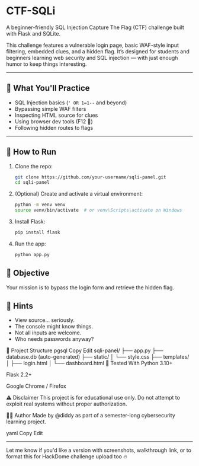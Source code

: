 # CTF-SQLi

A beginner-friendly SQL Injection Capture The Flag (CTF) challenge built with Flask and SQLite.

This challenge features a vulnerable login page, basic WAF-style input filtering, embedded clues, and a hidden flag. It’s designed for students and beginners learning web security and SQL injection — with just enough humor to keep things interesting.

---

## 🧠 What You'll Practice

- SQL Injection basics (`' OR 1=1--` and beyond)
- Bypassing simple WAF filters
- Inspecting HTML source for clues
- Using browser dev tools (F12 👀)
- Following hidden routes to flags

---

## 🚀 How to Run

1. Clone the repo:

   ```bash
   git clone https://github.com/your-username/sqli-panel.git
   cd sqli-panel

2. (Optional) Create and activate a virtual environment:

    ```bash
   python -m venv venv
   source venv/bin/activate  # or venv\Scripts\activate on Windows

3. Install Flask:

    ```bash
    pip install flask

4. Run the app:

    ```bash
    python app.py

## 🎯 Objective
Your mission is to bypass the login form and retrieve the hidden flag.

## 💬 Hints

- View source… seriously.
- The console might know things.
- Not all inputs are welcome.
- Who needs passwords anyway?

📁 Project Structure
pgsql
Copy
Edit
sqli-panel/
├── app.py
├── database.db (auto-generated)
├── static/
│   └── style.css
├── templates/
│   ├── login.html
│   └── dashboard.html
🧪 Tested With
Python 3.10+

Flask 2.2+

Google Chrome / Firefox

⚠️ Disclaimer
This project is for educational use only. Do not attempt to exploit real systems without proper authorization.

🧑‍💻 Author
Made by @diddy as part of a semester-long cybersecurity learning project.

yaml
Copy
Edit

---

Let me know if you'd like a version with screenshots, walkthrough link, or to format this for HackDome challenge upload too 🔥









